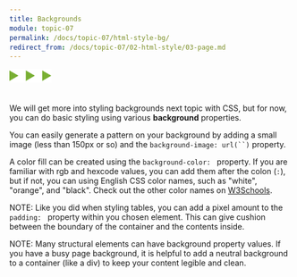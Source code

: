 ```yaml
---
title: Backgrounds
module: topic-07
permalink: /docs/topic-07/html-style-bg/
redirect_from: /docs/topic-07/02-html-style/03-page.md
---
```


<img src="./../../../img/arrow-divider.svg" style="width: 75px; border: none; margin: 0px 0 20px 0" />

We will get more into styling backgrounds next topic with CSS, but for now, you can do basic styling using various **background** properties.

You can easily generate a pattern on your background by adding a small image (less than 150px or so) and the `background-image: url(``)` property.

A color fill can be created using the `background-color: ` property. If you are familiar with rgb and hexcode values, you can add them after the colon (`:`), but if not, you can using English CSS color names, such as "white", "orange", and "black". Check out the other color names on [W3Schools](https://www.w3schools.com/cssref/css_colors.asp).

<span class="label label-info">NOTE:</span> Like you did when styling tables, you can add a pixel amount to the `padding: ` property within you chosen element. This can give cushion between the boundary of the container and the contents inside.

<span class="label label-info">NOTE:</span> Many structural elements can have background property values. If you have a busy page background, it is helpful to add a neutral background to a container (like a div) to keep your content legible and clean.


<div class="codepen-embed">
  <p data-height="600" data-theme-id="30567" data-slug-hash="WzxOYJ" data-default-tab="html,result" data-user="Media-Ed-Online" data-embed-version="2" data-pen-title="Topic-07: Basic Backgrounds" class="codepen"></p>
</div>
